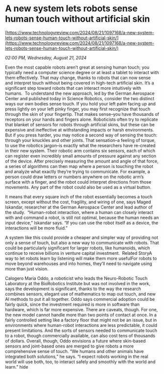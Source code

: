 # A new system lets robots sense human touch without artificial skin

[https://www.technologyreview.com/2024/08/21/1097168/a-new-system-lets-robots-sense-human-touch-without-artificial-skin/](https://www.technologyreview.com/2024/08/21/1097168/a-new-system-lets-robots-sense-human-touch-without-artificial-skin/)

*02:00 PM, Wednesday, August 21, 2024*

Even the most capable robots aren’t great at sensing human touch; you typically need a computer science degree or at least a tablet to interact with them effectively. That may change, thanks to robots that can now sense and interpret touch without being covered in high-tech artificial skin. It’s a significant step toward robots that can interact more intuitively with humans.  To understand the new approach, led by the German Aerospace Center and published today in Science Robotics, consider the two distinct ways our own bodies sense touch. If you hold your left palm facing up and press lightly on your left pinky finger, you may first recognize that touch through the skin of your fingertip. That makes sense–you have thousands of receptors on your hands and fingers alone. Roboticists often try to replicate that blanket of sensors for robots through artificial skins, but these can be expensive and ineffective at withstanding impacts or harsh environments.  But if you press harder, you may notice a second way of sensing the touch: through your knuckles and other joints. That sensation–a feeling of torque, to use the robotics jargon–is exactly what the researchers have re-created in their new system. Their robotic arm contains six sensors, each of which can register even incredibly small amounts of pressure against any section of the device. After precisely measuring the amount and angle of that force, a series of algorithms can then map where a person is touching the robot and analyze what exactly they’re trying to communicate. For example, a person could draw letters or numbers anywhere on the robotic arm’s surface with a finger, and the robot could interpret directions from those movements. Any part of the robot could also be used as a virtual button.

It means that every square inch of the robot essentially becomes a touch screen, except without the cost, fragility, and wiring of one, says Maged Iskandar, researcher at the German Aerospace Center and lead author of the study.  “Human-robot interaction, where a human can closely interact with and command a robot, is still not optimal, because the human needs an input device,” Iskandar says. “If you can use the robot itself as a device, the interactions will be more fluid.”

A system like this could provide a cheaper and simpler way of providing not only a sense of touch, but also a new way to communicate with robots. That could be particularly significant for larger robots, like humanoids, which continue to receive billions in venture capital investment.  Related StoryA way to let robots learn by listening will make them more usefulFor robots to move beyond warehouses and into homes, they’ll need to navigate using more than just vision.

Calogero Maria Oddo, a roboticist who leads the Neuro-Robotic Touch Laboratory at the BioRobotics Institute but was not involved in the work, says the development is significant, thanks to the way the research combines sensors, elegant use of mathematics to map out touch, and new AI methods to put it all together. Oddo says commercial adoption could be fairly quick, since the investment required is more in software than hardware, which is far more expensive. There are caveats, though. For one, the new model cannot handle more than two points of contact at once. In a fairly controlled setting like a factory floor that might not be an issue, but in environments where human-robot interactions are less predictable, it could present limitations. And the sorts of sensors needed to communicate touch to a robot, though commercially available, can also cost tens of thousands of dollars. Overall, though, Oddo envisions a future where skin-based sensors and joint-based ones are merged to give robots a more comprehensive sense of touch. “We humans and other animals have integrated both solutions,” he says. “I expect robots working in the real world will use both, too, to interact safely and smoothly with the world and learn.” hide


